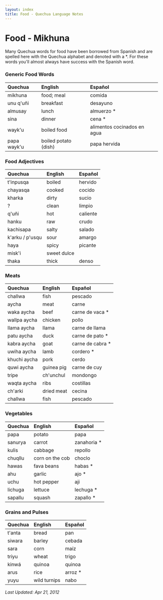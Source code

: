 ```yaml
---
layout: index
title: Food - Quechua Language Notes
---
```


# Food - Mikhuna

Many Quechua words for food have been borrowed from Spanish and are spelled
here with the Quechua alphabet and denoted with a \*. For these words you'll
almost always have success with the Spanish word.

### Generic Food Words

| Quechua | English | Español |
|:--------|:--------|:-----
| mikhuna | food; meal | comida
| unu q'uñi | breakfast | desayuno
| almusay | lunch | almuerzo *
| sina | dinner | cena *
| wayk'u  | boiled food | alimentos cocinados en agua
| papa wayk'u | boiled potato (dish) | papa hervida


### Food Adjectives

| Quechua | English | Español |
|:--------|:--------|:-----
| t'inpusqa | boiled | hervido
| chayasqa | cooked | cocido
| kharka | dirty | sucio
| ? | clean | limpio
| q'uñi | hot | caliente
| hanku | raw | crudo
| kachisapa | salty | salado
| k'arku / p'usqu | sour | amargo
| haya | spicy | picante
| misk'i | sweet dulce
| thaka | thick | denso

### Meats

| Quechua | English | Español |
|:--------|:--------|:-----
| challwa | fish | pescado
| aycha | meat | carne
| waka aycha | beef | carne de vaca *
| wallpa aycha | chicken | pollo
| llama aycha | llama | carne de llama
| patu aycha | duck | carne de pato *
| kabra aycha | goat | carne de cabra *
| uwiha aycha | lamb | cordero *
| khuchi aycha | pork | cerdo
| quwi aycha | guinea pig | carne de cuy
| tripe | ch'unchul | mondongo
| waqta aycha | ribs | costillas
| ch'arki | dried meat | cecina
| challwa | fish | pescado

### Vegetables

| Quechua | English | Español |
|:--------|:--------|:-----
| papa | potato | papa
| sanurya | carrot | zanahoria *
| kulis | cabbage | repollo
| chuqllu | corn on the cob | choclo
| hawas | fava beans | habas *
| ahu | garlic | ajo *
| uchu | hot pepper | aji
| lichuga | lettuce | lechuga *
| sapallu | squash | zapallo *



### Grains and Pulses

| Quechua | English | Español |
|:--------|:--------|:-----
| t'anta | bread | pan
| siwara | barley | cebada
| sara | corn | maíz
| triyu | wheat | trigo
| kinwá | quinoa | quinoa
| arus | rice | arroz *
| yuyu | wild turnips | nabo




*Last Updated: Apr 21, 2012*
